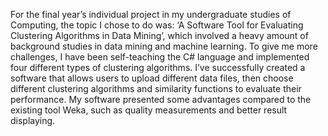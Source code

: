 For the final year’s individual project in my undergraduate studies of Computing, the topic I chose to do was: ‘A Software Tool for Evaluating Clustering Algorithms in Data Mining’, which involved a heavy amount of background studies in data mining and machine learning. To give me more challenges, I have been self-teaching the C# language and implemented four different types of clustering algorithms. I’ve successfully created a software that allows users to upload different data files, then choose different clustering algorithms and similarity functions to evaluate their performance. My software presented some advantages compared to the existing tool Weka, such as quality measurements and better result displaying. 
